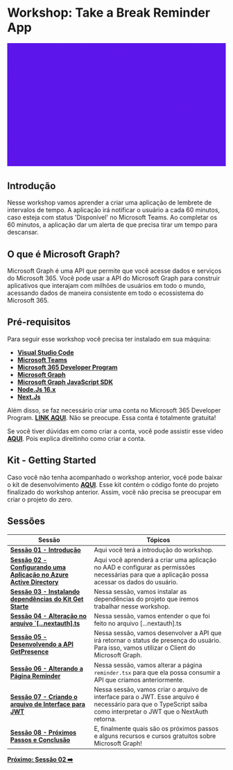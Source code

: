 # Workshop: Take a Break Reminder App

![reminder-image](./../../workshop-images/reminder.gif)

## Introdução

Nesse workshop vamos aprender a criar uma aplicação de lembrete de intervalos de tempo. A aplicação irá notificar o usuário a cada 60 minutos, caso esteja com status 'Disponível' no Microsoft Teams. Ao completar os 60 minutos, a aplicação dar um alerta de que precisa tirar um tempo para descansar.

## O que é Microsoft Graph?

Microsoft Graph é uma API que permite que você acesse dados e serviços do Microsoft 365. Você pode usar a API do Microsoft Graph para construir aplicativos que interajam com milhões de usuários em todo o mundo, acessando dados de maneira consistente em todo o ecossistema do Microsoft 365.

## Pré-requisitos

Para seguir esse workshop você precisa ter instalado em sua máquina:

- **[Visual Studio Code](https://code.visualstudio.com/)**
- **[Microsoft Teams](https://www.microsoft.com/en-us/microsoft-teams/download-app?rtc=2)**
- **[Microsoft 365 Developer Program](https://developer.microsoft.com/en-us/microsoft-365/dev-program)**
- **[Microsoft Graph](https://developer.microsoft.com/en-us/graph)**
- **[Microsoft Graph JavaScript SDK](https://github.com/microsoftgraph/msgraph-sdk-javascript)**
- **[Node.Js 16.x](https://nodejs.org/en/)**
- **[Next.Js](https://nextjs.org/learn/foundations/about-nextjs)**

Além disso, se faz necessário criar uma conta no Microsoft 365 Developer Program. **[LINK AQUI](https://developer.microsoft.com/en-us/microsoft-365/dev-program)**. Não se preocupe. Essa conta é totalmente gratuita!

Se você tiver dúvidas em como criar a conta, você pode assistir esse vídeo **[AQUI](https://www.youtube.com/watch?v=JvWLgirC8xs)**. Pois explica direitinho como criar a conta.

## Kit - Getting Started

Caso você não tenha acompanhado o workshop anterior, você pode baixar o kit de desenvolvimento **[AQUI](https://github.com/glaucia86/kitstarter-msgraph-nextjs)**. Esse kit contém o código fonte do projeto finalizado do workshop anterior. Assim, você não precisa se preocupar em criar o projeto do zero.

## Sessões


| Sessão                                                                                | Tópicos                                                                                                                                                           |
| ------------------------------------------------------------------------------------- | ----------------------------------------------------------------------------------------------------------------------------------------------------------------- |
| **[Sessão 01 - Introdução](01-intro.md)**                                             | Aqui você terá a introdução do workshop.                                                                                                                          |
| **[Sessão 02 - Configurando uma Aplicação no Azure Active Directory](02-session.md)** | Aqui você aprenderá a criar uma aplicação no AAD e configurar as permissões necessárias para que a aplicação possa acessar os dados do usuário.                   |
| **[Sessão 03 - Instalando dependências do Kit Get Starte](03-session.md)**            | Nessa sessão, vamos instalar as dependências do projeto que iremos trabalhar nesse workshop.                                                                      |
| **[Sessão 04 - Alteração no arquivo `[...nextauth].ts ](04-session.md)**              | Nessa sessão, vamos entender o que foi feito no arquivo [...nextauth].ts                                                                                          |
| **[Sessão 05 - Desenvolvendo a API GetPresence](05-session.md)**                      | Nessa sessão, vamos desenvolver a API que irá retornar o status de presença do usuário. Para isso, vamos utilizar o Client do Microsoft Graph.                    |
| **[Sessão 06 - Alterando a Página Reminder](06-session.md)**                          | Nessa sessão, vamos alterar a página `reminder.tsx` para que ela possa consumir a API que criamos anteriormente.                                                  |
| **[Sessão 07 - Criando o arquivo de Interface para JWT](07-session.md)**              | Nessa sessão, vamos criar o arquivo de interface para o JWT. Esse arquivo é necessário para que o TypeScript saiba como interpretar o JWT que o NextAuth retorna. |
| **[Sessão 08 - Próximos Passos e Conclusão](08-session.md)**                          | E, finalmente quais são os próximos passos e alguns recursos e cursos gratuitos sobre Microsoft Graph!                                                            |


**[Próximo: Sessão 02 ➡️](./02-session.md)**





